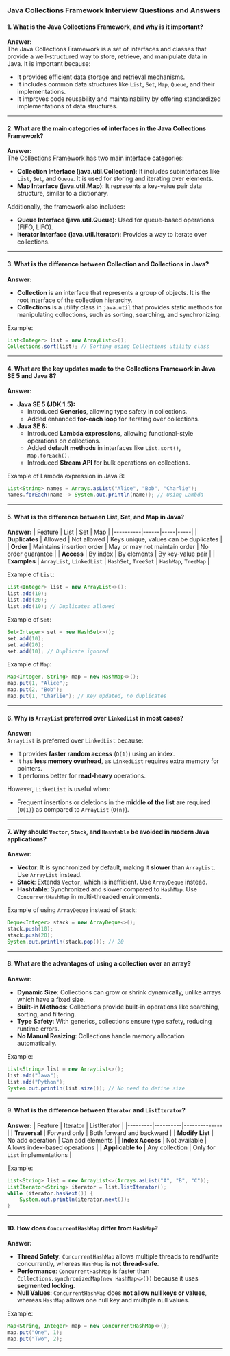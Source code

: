 ### **Java Collections Framework Interview Questions and Answers**

#### **1. What is the Java Collections Framework, and why is it important?**
**Answer:**  
The Java Collections Framework is a set of interfaces and classes that provide a well-structured way to store, retrieve, and manipulate data in Java. It is important because:
- It provides efficient data storage and retrieval mechanisms.
- It includes common data structures like `List`, `Set`, `Map`, `Queue`, and their implementations.
- It improves code reusability and maintainability by offering standardized implementations of data structures.

---

#### **2. What are the main categories of interfaces in the Java Collections Framework?**
**Answer:**  
The Collections Framework has two main interface categories:
- **Collection Interface (java.util.Collection)**: It includes subinterfaces like `List`, `Set`, and `Queue`. It is used for storing and iterating over elements.
- **Map Interface (java.util.Map)**: It represents a key-value pair data structure, similar to a dictionary.

Additionally, the framework also includes:
- **Queue Interface (java.util.Queue)**: Used for queue-based operations (FIFO, LIFO).
- **Iterator Interface (java.util.Iterator)**: Provides a way to iterate over collections.

---

#### **3. What is the difference between Collection and Collections in Java?**
**Answer:**  
- **Collection** is an interface that represents a group of objects. It is the root interface of the collection hierarchy.
- **Collections** is a utility class in `java.util` that provides static methods for manipulating collections, such as sorting, searching, and synchronizing.

Example:
```java
List<Integer> list = new ArrayList<>();
Collections.sort(list); // Sorting using Collections utility class
```

---

#### **4. What are the key updates made to the Collections Framework in Java SE 5 and Java 8?**
**Answer:**  
- **Java SE 5 (JDK 1.5):**
  - Introduced **Generics**, allowing type safety in collections.
  - Added enhanced **for-each loop** for iterating over collections.
- **Java SE 8:**
  - Introduced **Lambda expressions**, allowing functional-style operations on collections.
  - Added **default methods** in interfaces like `List.sort()`, `Map.forEach()`.
  - Introduced **Stream API** for bulk operations on collections.

Example of Lambda expression in Java 8:
```java
List<String> names = Arrays.asList("Alice", "Bob", "Charlie");
names.forEach(name -> System.out.println(name)); // Using Lambda
```

---

#### **5. What is the difference between List, Set, and Map in Java?**
**Answer:**
| Feature  | List | Set | Map |
|----------|------|-----|-----|
| **Duplicates** | Allowed | Not allowed | Keys unique, values can be duplicates |
| **Order** | Maintains insertion order | May or may not maintain order | No order guarantee |
| **Access** | By index | By elements | By key-value pair |
| **Examples** | `ArrayList`, `LinkedList` | `HashSet`, `TreeSet` | `HashMap`, `TreeMap` |

Example of `List`:
```java
List<Integer> list = new ArrayList<>();
list.add(10);
list.add(20);
list.add(10); // Duplicates allowed
```

Example of `Set`:
```java
Set<Integer> set = new HashSet<>();
set.add(10);
set.add(20);
set.add(10); // Duplicate ignored
```

Example of `Map`:
```java
Map<Integer, String> map = new HashMap<>();
map.put(1, "Alice");
map.put(2, "Bob");
map.put(1, "Charlie"); // Key updated, no duplicates
```

---

#### **6. Why is `ArrayList` preferred over `LinkedList` in most cases?**
**Answer:**  
`ArrayList` is preferred over `LinkedList` because:
- It provides **faster random access** (`O(1)`) using an index.
- It has **less memory overhead**, as `LinkedList` requires extra memory for pointers.
- It performs better for **read-heavy** operations.

However, `LinkedList` is useful when:
- Frequent insertions or deletions in the **middle of the list** are required (`O(1)`) as compared to `ArrayList` (`O(n)`).

---

#### **7. Why should `Vector`, `Stack`, and `Hashtable` be avoided in modern Java applications?**
**Answer:**  
- **Vector**: It is synchronized by default, making it **slower** than `ArrayList`. Use `ArrayList` instead.
- **Stack**: Extends `Vector`, which is inefficient. Use `ArrayDeque` instead.
- **Hashtable**: Synchronized and slower compared to `HashMap`. Use `ConcurrentHashMap` in multi-threaded environments.

Example of using `ArrayDeque` instead of `Stack`:
```java
Deque<Integer> stack = new ArrayDeque<>();
stack.push(10);
stack.push(20);
System.out.println(stack.pop()); // 20
```

---

#### **8. What are the advantages of using a collection over an array?**
**Answer:**
- **Dynamic Size**: Collections can grow or shrink dynamically, unlike arrays which have a fixed size.
- **Built-in Methods**: Collections provide built-in operations like searching, sorting, and filtering.
- **Type Safety**: With generics, collections ensure type safety, reducing runtime errors.
- **No Manual Resizing**: Collections handle memory allocation automatically.

Example:
```java
List<String> list = new ArrayList<>();
list.add("Java");
list.add("Python");
System.out.println(list.size()); // No need to define size
```

---

#### **9. What is the difference between `Iterator` and `ListIterator`?**
**Answer:**
| Feature | Iterator | ListIterator |
|---------|----------|--------------|
| **Traversal** | Forward only | Both forward and backward |
| **Modify List** | No add operation | Can add elements |
| **Index Access** | Not available | Allows index-based operations |
| **Applicable to** | Any collection | Only for `List` implementations |

Example:
```java
List<String> list = new ArrayList<>(Arrays.asList("A", "B", "C"));
ListIterator<String> iterator = list.listIterator();
while (iterator.hasNext()) {
    System.out.println(iterator.next());
}
```

---

#### **10. How does `ConcurrentHashMap` differ from `HashMap`?**
**Answer:**
- **Thread Safety**: `ConcurrentHashMap` allows multiple threads to read/write concurrently, whereas `HashMap` is **not thread-safe**.
- **Performance**: `ConcurrentHashMap` is faster than `Collections.synchronizedMap(new HashMap<>())` because it uses **segmented locking**.
- **Null Values**: `ConcurrentHashMap` does **not allow null keys or values**, whereas `HashMap` allows one null key and multiple null values.

Example:
```java
Map<String, Integer> map = new ConcurrentHashMap<>();
map.put("One", 1);
map.put("Two", 2);
```

---

